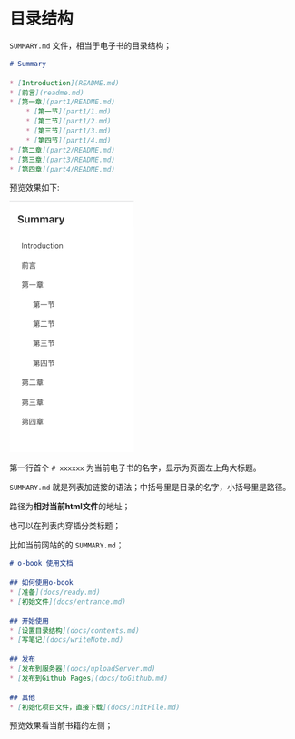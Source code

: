 # 目录结构

`SUMMARY.md` 文件，相当于电子书的目录结构；

```markdown
# Summary

* [Introduction](README.md)
* [前言](readme.md)
* [第一章](part1/README.md)
    * [第一节](part1/1.md)
    * [第二节](part1/2.md)
    * [第三节](part1/3.md)
    * [第四节](part1/4.md)
* [第二章](part2/README.md)
* [第三章](part3/README.md)
* [第四章](part4/README.md)
```

预览效果如下:

<img src="./sources/contents-3.png" width="219">

第一行首个 `# xxxxxx` 为当前电子书的名字，显示为页面左上角大标题。

`SUMMARY.md` 就是列表加链接的语法；中括号里是目录的名字，小括号里是路径。

路径为**相对当前html文件**的地址；

也可以在列表内穿插分类标题；

比如当前网站的的 `SUMMARY.md`；

```markdown
# o-book 使用文档

## 如何使用o-book
* [准备](docs/ready.md)
* [初始文件](docs/entrance.md)

## 开始使用
* [设置目录结构](docs/contents.md)
* [写笔记](docs/writeNote.md)

## 发布
* [发布到服务器](docs/uploadServer.md)
* [发布到Github Pages](docs/toGithub.md)

## 其他
* [初始化项目文件，直接下载](docs/initFile.md)
```

预览效果看当前书籍的左侧；
